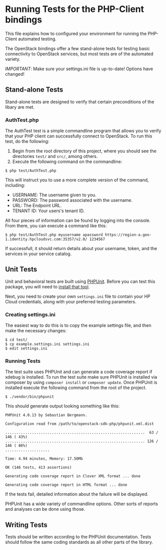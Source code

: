 # Running Tests for the PHP-Client bindings

This file explains how to configured your environment for running the
PHP-Client automated testing.

The OpenStack bindings offer a few stand-alone tests for testing basic
connectivity to OpenStack services, but most tests are of the
automated variety.

*IMPORTANT*: Make sure your settings.ini file is up-to-date! Options
have changed!

## Stand-alone Tests

Stand-alone tests are designed to verify that certain preconditions of
the libary are met.

### AuthTest.php

The AuthTest test is a simple commandline program that allows you to
verify that your PHP client can successfully connect to OpenStack. To
run this test, do the following:

1. Begin from the root directory of this project, where you should see
   the directories `test/` and `src/`, among others.
2. Execute the following command on the commandline:

```
$ php test/AuthTest.php
```

This will instruct you to use a more complete version of the command,
including:

* USERNAME: The username given to you.
* PASSWORD: The password associated with the username.
* URL: The Endpoint URL.
* TENANT ID: Your users's tenant ID.

All four pieces of information can be found by logging into the
console. From there, you can execute a command like this:

```
$ php test/AuthTest.php myusername apassword https://region-a.geo-1.identity.hpcloudsvc.com:35357/v2.0/ 1234567

```

If successfull, it should return details about your username, token, and
the services in your service catalog.

## Unit Tests

Unit and behavioral tests are built using [PHPUnit](http://www.phpunit.de/). Before you can
test this package, you will need to [install that tool](http://www.phpunit.de/manual/3.7/en/installation.html).

Next, you need to create your own `settings.ini` file to contain your HP
Cloud credentials, along with your preferred testing parameters.

### Creating settings.ini

The easiest way to do this is to copy the example settings file, and
then make the necessary changes:

	$ cd test/
	$ cp example.settings.ini settings.ini
	$ edit settings.ini

### Running Tests

The test suite uses PHPUnit and can generate a code coverage report if
xdebug is installed. To run the test suite make sure PHPUnit is installed
via composer by using `composer install` or `composer update`. Once PHPUnit is
installed execute the following command from the root of the project.

    $ ./vendor/bin/phpunit

This should generate output looking something like this:

	PHPUnit 4.0.13 by Sebastian Bergmann.

	Configuration read from /path/to/openstack-sdk-php/phpunit.xml.dist
	
	...............................................................  63 / 146 ( 43%)
	............................................................... 126 / 146 ( 86%)
	....................
	
	Time: 4.94 minutes, Memory: 17.50Mb
	
	OK (146 tests, 413 assertions)
	
	Generating code coverage report in Clover XML format ... done
	
	Generating code coverage report in HTML format ... done

If the tests fail, detailed information about the failure will be
displayed.

PHPUnit has a wide variety of commandline options. Other sorts of
reports and analyses can be done using those.

## Writing Tests

Tests should be written according to the PHPUnit documentation. Tests
should follow the same coding standards as all other parts of the
library.
